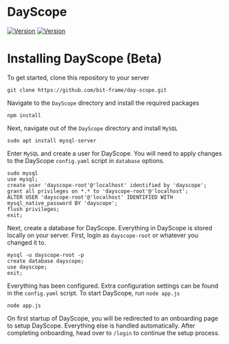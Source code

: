 # DayScope
[![Version](https://img.shields.io/badge/Current_DayScope_Version-2024.12_Build_2-blue)](https://github.com/bit-frame/day-scope/releases/tag/v2024.12)
[![Version](https://img.shields.io/badge/View_Current_Announcement-red)](https://github.com/bit-frame/day-scope/discussions/2)

# Installing DayScope (Beta)
To get started, clone this repository to your server
```
git clone https://github.com/bit-frame/day-scope.git
```
Navigate to the ``DayScope`` directory and install the required packages
```
npm install
```
Next, navigate out of the ``DayScope`` directory and install ``MySQL``
```
sudo apt install mysql-server
```
Enter ``MySQL`` and create a user for DayScope. You will need to apply changes to the DayScope ``config.yaml`` script in ``database`` options.
```
sudo mysql
use mysql;
create user 'dayscope-root'@'localhost' identified by 'dayscope';
grant all privileges on *.* to 'dayscope-root'@'localhost';
ALTER USER 'dayscope-root'@'localhost' IDENTIFIED WITH mysql_native_password BY 'dayscope';
flush privileges;
exit;
```
Next, create a database for DayScope. Everything in DayScope is stored locally on your server.
First, login as ``dayscope-root`` or whatever you changed it to.
```
mysql -u dayscope-root -p
create database dayscope;
use dayscope;
exit;
```
Everything has been configured. Extra configuration settings can be found in the ``config.yaml`` script.
To start DayScope, run ``node app.js``
```
node app.js
```
On first startup of DayScope, you will be redirected to an onboarding page to setup DayScope. Everything else is handled automatically.
After completing onboarding, head over to ``/login`` to continue the setup process.
